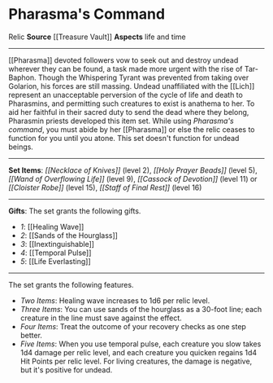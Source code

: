 ﻿---
id: '6'
name: Pharasma's Command
rarity: Common
source: '[[DATABASE/source/Treasure Vault|Treasure Vault]]'
trait:
- '[[DATABASE/trait/Relic|Relic]]'
type: Set Relic

---
# Pharasma's Command

<span class="item-trait">Relic</span>
**Source** [[Treasure Vault]] 
**Aspects** life and time

---
[[Pharasma]] devoted followers vow to seek out and destroy undead wherever they can be found, a task made more urgent with the rise of Tar-Baphon. Though the Whispering Tyrant was prevented from taking over Golarion, his forces are still massing. Undead unaffiliated with the [[Lich]] represent an unacceptable perversion of the cycle of life and death to Pharasmins, and permitting such creatures to exist is anathema to her. To aid her faithful in their sacred duty to send the dead where they belong, Pharasmin priests developed this item set. While using _Pharasma's command_, you must abide by her [[Pharasma]] or else the relic ceases to function for you until you atone. This set doesn't function for undead beings.

---
**Set Items**: _[[Necklace of Knives]]_ (level 2), _[[Holy Prayer Beads]]_ (level 5), _[[Wand of Overflowing Life]]_ (level 9), _[[Cassock of Devotion]]_ (level 11) or _[[Cloister Robe]]_ (level 15), _[[Staff of Final Rest]]_ (level 16)

---
**Gifts**: The set grants the following gifts.

* _1_: [[Healing Wave]]
* _2_: [[Sands of the Hourglass]]
* _3_: [[Inextinguishable]]
* _4_: [[Temporal Pulse]]
* _5_: [[Life Everlasting]]

---
The set grants the following features.

* _Two Items_: Healing wave increases to 1d6 per relic level.
* _Three Items_: You can use sands of the hourglass as a 30-foot line; each creature in the line must save against the effect.
* _Four Items_: Treat the outcome of your recovery checks as one step better.
* _Five Items_: When you use temporal pulse, each creature you slow takes 1d4 damage per relic level, and each creature you quicken regains 1d4 Hit Points per relic level. For living creatures, the damage is negative, but it's positive for undead.